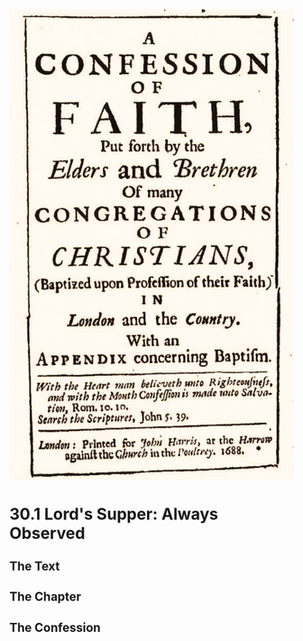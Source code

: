 <img class="intro-right" src="art-1689.png">

# 30.1 Lord's Supper: Always Observed

## The Text

## The Chapter

## The Confession

